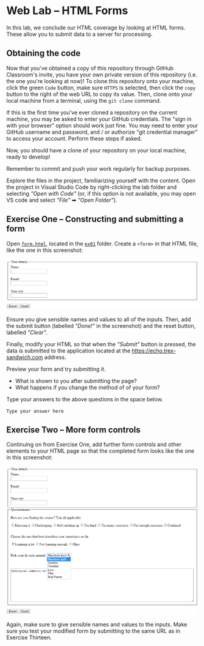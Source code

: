 # Web Lab &ndash; HTML Forms
In this lab, we conclude our HTML coverage by looking at HTML forms. These allow you to submit data to a server for processing.

## Obtaining the code
Now that you've obtained a copy of this repository through GitHub Classroom's invite, you have your own private version of this repository (i.e. the one you're looking at now)! To clone this repository onto your machine, click the green `Code` button, make sure `HTTPS` is selected, then click the `copy` button to the right of the web URL to copy its value. Then, clone onto your local machine from a terminal, using the `git clone` command.

If this is the first time you've ever cloned a repository on the current machine, you may be asked to enter your GitHub credentials. The "sign in with your browser" option should work just fine. You may need to enter your GitHub username and password, and / or authorize "git credential manager" to access your account. Perform these steps if asked.

Now, you should have a clone of your repository on your local machine, ready to develop!

Remember to commit and push your work regularly for backup purposes.

Explore the files in the project, familiarizing yourself with the content. Open the project in Visual Studio Code by right-clicking the lab folder and selecting *"Open with Code"* (or, if this option is not available, you may open VS code and select *"File"* ➡ *"Open Folder"*).


## Exercise One &ndash; Constructing and submitting a form
Open [`form.html`](./exercises/ex01/form.html), located in the [`ex01`](./exercises/ex01) folder. Create a `<form>` in that HTML file, like the one in this screenshot:

![](./spec/ex01-screenshot.png)

Ensure you give sensible names and values to all of the inputs. Then, add the submit button (labelled *"Done!"* in the screenshot) and the reset button, labelled *"Clear"*.

Finally, modify your HTML so that when the *"Submit"* button is pressed, the data is submitted to the application located at the <https://echo.trex-sandwich.com> address.

Preview your form and try submitting it.
- What is shown to you after submitting the page?
- What happens if you change the method of of your form?

Type your answers to the above questions in the space below.

```
Type your answer here
```


## Exercise Two &ndash; More form controls
Continuing on from Exercise One, add further form controls and other elements to your HTML page so that the completed form looks like the one in this screenshot:

![](./spec/ex02-screenshot.png)

Again, make sure to give sensible names and values to the inputs. Make sure you test your modified form by submitting to the same URL as in Exercise Thirteen.
